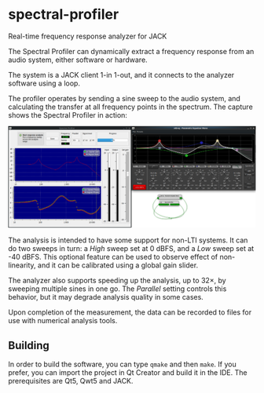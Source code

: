 # spectral-profiler
Real-time frequency response analyzer for JACK

The Spectral Profiler can dynamically extract a frequency response from an audio system, either software or hardware.

The system is a JACK client 1-in 1-out, and it connects to the analyzer software using a loop.

The profiler operates by sending a sine sweep to the audio system, and calculating the transfer at all frequency points in the spectrum.
The capture shows the Spectral Profiler in action:

![screenshot](docs/screenshot.png)

The analysis is intended to have some support for non-LTI systems.
It can do two sweeps in turn: a *High* sweep set at 0 dBFS, and a *Low* sweep set at -40 dBFS.
This optional feature can be used to observe effect of non-linearity, and it can be calibrated using a global gain slider.

The analyzer also supports speeding up the analysis, up to 32×, by sweeping multiple sines in one go.
The *Parallel* setting controls this behavior, but it may degrade analysis quality in some cases.

Upon completion of the measurement, the data can be recorded to files for use with numerical analysis tools.

## Building

In order to build the software, you can type `qmake` and then `make`. If you prefer, you can import the project in Qt Creator and build it in the IDE. The prerequisites are Qt5, Qwt5 and JACK.
